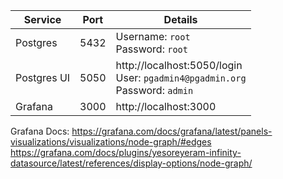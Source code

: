 | Service     | Port | Details                                                                             |
|-------------|------|-------------------------------------------------------------------------------------|
| Postgres    | 5432 | Username: `root` <br/>Password: `root`                                              |
| Postgres UI | 5050 | http://localhost:5050/login <br/>User: `pgadmin4@pgadmin.org`<br/>Password: `admin` |
| Grafana     | 3000 | http://localhost:3000                                                               |


Grafana Docs:
https://grafana.com/docs/grafana/latest/panels-visualizations/visualizations/node-graph/#edges
https://grafana.com/docs/plugins/yesoreyeram-infinity-datasource/latest/references/display-options/node-graph/